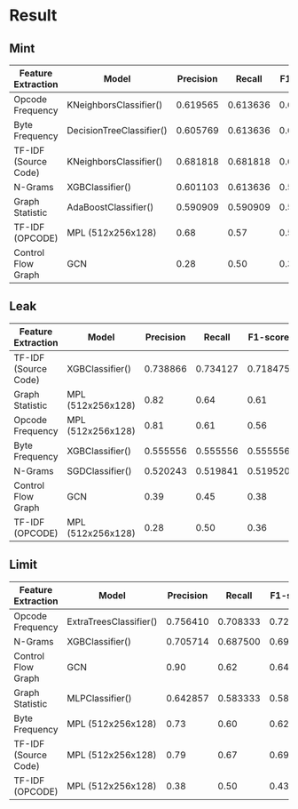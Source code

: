 # Result

## Mint

| Feature Extraction | Model | Precision | Recall | F1-score |
| - | - | - | - | - |
| Opcode Frequency | KNeighborsClassifier() | 0.619565 | 0.613636 | 0.615873 |
| Byte Frequency | DecisionTreeClassifier() | 0.605769 | 0.613636 | 0.607143 |
| TF-IDF (Source Code) | KNeighborsClassifier() | 0.681818 | 0.681818 | 0.606061 |
| N-Grams | XGBClassifier() | 0.601103 | 0.613636 | 0.592593 |
| Graph Statistic | AdaBoostClassifier() | 0.590909 | 0.590909 | 0.590909 |
| TF-IDF (OPCODE) | MPL (512x256x128) | 0.68 | 0.57 | 0.55 |
| Control Flow Graph | GCN | 0.28 | 0.50 | 0.36 |

## Leak

| Feature Extraction | Model | Precision | Recall | F1-score |
| - | - | - | - | - |
| TF-IDF (Source Code) | XGBClassifier() | 0.738866 | 0.734127 | 0.718475 |
| Graph Statistic | MPL (512x256x128) | 0.82 | 0.64 | 0.61 |
| Opcode Frequency | MPL (512x256x128) | 0.81 | 0.61 | 0.56 |
| Byte Frequency | XGBClassifier() | 0.555556 | 0.555556 | 0.555556 |
| N-Grams | SGDClassifier() | 0.520243 | 0.519841 | 0.519520 |
| Control Flow Graph | GCN | 0.39 | 0.45 | 0.38 |
| TF-IDF (OPCODE) | MPL (512x256x128) | 0.28 | 0.50 | 0.36 |

## Limit

| Feature Extraction | Model | Precision | Recall | F1-score |
| - | - | - | - | - |
| Opcode Frequency | ExtraTreesClassifier() | 0.756410 | 0.708333 | 0.725714 |
| N-Grams | XGBClassifier() | 0.705714 | 0.687500 | 0.695238 |
| Control Flow Graph | GCN | 0.90 | 0.62 | 0.64 |
| Graph Statistic | MLPClassifier() | 0.642857 | 0.583333 | 0.589744 |
| Byte Frequency |  MPL (512x256x128) | 0.73 | 0.60 | 0.62 |
| TF-IDF (Source Code) | MPL (512x256x128) | 0.79 | 0.67 | 0.69 |
| TF-IDF (OPCODE) | MPL (512x256x128) | 0.38 | 0.50 | 0.43 |

